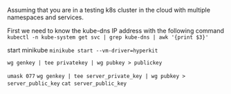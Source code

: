 Assuming that you are in a testing k8s cluster in the cloud with multiple namespaces and services.

First we need to know the kube-dns IP address with the following command
`kubectl -n kube-system get svc | grep kube-dns | awk '{print $3}'`

start minikube
`minikube start --vm-driver=hyperkit`

<!-- `kubectl patch svc servicename -n namespacename -p '{"spec": {"type": "NodePort"}}'` -->

<!-- `minikube dashboard` -->

`wg genkey | tee privatekey | wg pubkey > publickey`

`umask 077`
`wg genkey | tee server_private_key | wg pubkey > server_public_key`
`cat server_public_key`